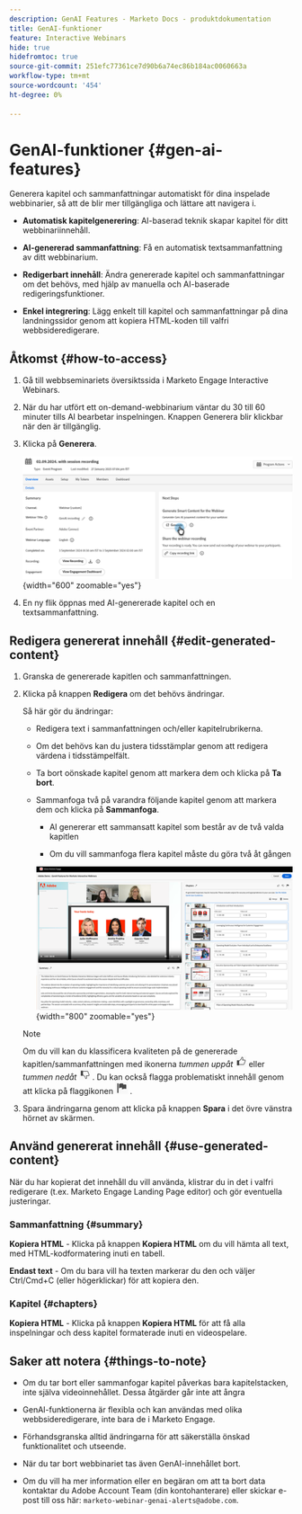 ```yaml
---
description: GenAI Features - Marketo Docs - produktdokumentation
title: GenAI-funktioner
feature: Interactive Webinars
hide: true
hidefromtoc: true
source-git-commit: 251efc77361ce7d90b6a74ec86b184ac0060663a
workflow-type: tm+mt
source-wordcount: '454'
ht-degree: 0%

---
```


# GenAI-funktioner {#gen-ai-features}

Generera kapitel och sammanfattningar automatiskt för dina inspelade webbinarier, så att de blir mer tillgängliga och lättare att navigera i.

* **Automatisk kapitelgenerering**: AI-baserad teknik skapar kapitel för ditt webbinariinnehåll.

* **AI-genererad sammanfattning**: Få en automatisk textsammanfattning av ditt webbinarium.

* **Redigerbart innehåll**: Ändra genererade kapitel och sammanfattningar om det behövs, med hjälp av manuella och AI-baserade redigeringsfunktioner.

* **Enkel integrering**: Lägg enkelt till kapitel och sammanfattningar på dina landningssidor genom att kopiera HTML-koden till valfri webbsideredigerare.

## Åtkomst {#how-to-access}

1. Gå till webbseminariets översiktssida i Marketo Engage Interactive Webinars.

1. När du har utfört ett on-demand-webbinarium väntar du 30 till 60 minuter tills AI bearbetar inspelningen. Knappen Generera blir klickbar när den är tillgänglig.

1. Klicka på **Generera**.

   ![](assets/gen-ai-features-1.png){width="600" zoomable="yes"}

1. En ny flik öppnas med AI-genererade kapitel och en textsammanfattning.

## Redigera genererat innehåll {#edit-generated-content}

1. Granska de genererade kapitlen och sammanfattningen.

2. Klicka på knappen **Redigera** om det behövs ändringar.

   Så här gör du ändringar:

   * Redigera text i sammanfattningen och/eller kapitelrubrikerna.

   * Om det behövs kan du justera tidsstämplar genom att redigera värdena i tidsstämpelfält.

   * Ta bort oönskade kapitel genom att markera dem och klicka på **Ta bort**.

   * Sammanfoga två på varandra följande kapitel genom att markera dem och klicka på **Sammanfoga**.

      * AI genererar ett sammansatt kapitel som består av de två valda kapitlen

      * Om du vill sammanfoga flera kapitel måste du göra två åt gången

     ![](assets/gen-ai-features-2.png){width="800" zoomable="yes"}


   >[!NOTE]
   >
   >Om du vill kan du klassificera kvaliteten på de genererade kapitlen/sammanfattningen med ikonerna _tummen uppåt_ ![Tummen uppåt ](assets/icon-thumbs-up.png) eller _tummen nedåt_ ![Tummen nedåt ](assets/icon-thumbs-down.png) . Du kan också flagga problematiskt innehåll genom att klicka på flaggikonen ![Flaggikon](assets/icon-flag.png) .

1. Spara ändringarna genom att klicka på knappen **Spara** i det övre vänstra hörnet av skärmen.

## Använd genererat innehåll {#use-generated-content}

När du har kopierat det innehåll du vill använda, klistrar du in det i valfri redigerare (t.ex. Marketo Engage Landing Page editor) och gör eventuella justeringar.

### Sammanfattning {#summary}

**Kopiera HTML** - Klicka på knappen **Kopiera HTML** om du vill hämta all text, med HTML-kodformatering inuti en tabell.

**Endast text** - Om du bara vill ha texten markerar du den och väljer Ctrl/Cmd+C (eller högerklickar) för att kopiera den.

### Kapitel {#chapters}

**Kopiera HTML** - Klicka på knappen **Kopiera HTML** för att få alla inspelningar och dess kapitel formaterade inuti en videospelare.

## Saker att notera {#things-to-note}

* Om du tar bort eller sammanfogar kapitel påverkas bara kapitelstacken, inte själva videoinnehållet. Dessa åtgärder går inte att ångra

* GenAI-funktionerna är flexibla och kan användas med olika webbsideredigerare, inte bara de i Marketo Engage.

* Förhandsgranska alltid ändringarna för att säkerställa önskad funktionalitet och utseende.

* När du tar bort webbinariet tas även GenAI-innehållet bort.

* Om du vill ha mer information eller en begäran om att ta bort data kontaktar du Adobe Account Team (din kontohanterare) eller skickar e-post till oss här: `marketo-webinar-genai-alerts@adobe.com`.
